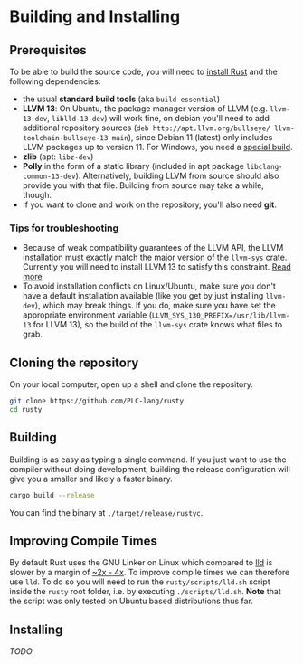 # Building and Installing

## Prerequisites
To be able to build the source code, you will need to [install Rust](https://www.rust-lang.org/tools/install)
and the following dependencies:
* the usual **standard build tools** (aka `build-essential`)
* **LLVM 13**: On Ubuntu, the package manager version of LLVM (e.g. `llvm-13-dev`, `liblld-13-dev`) will work fine,
on debian you'll need to add additional repository sources (`deb http://apt.llvm.org/bullseye/ llvm-toolchain-bullseye-13 main`), since Debian 11 (latest) only includes LLVM packages up to version 11. For Windows, you need a
[special build](https://github.com/PLC-lang/llvm-package-windows/releases/tag/v13.0.0).
* **zlib** (apt: `libz-dev`)
* **Polly** in the form of a static library (included in apt package `libclang-common-13-dev`). Alternatively,
building LLVM from source should also provide you with that file. Building from source may take a while, though.
* If you want to clone and work on the repository, you'll also need **git**.

### Tips for troubleshooting
* Because of weak compatibility guarantees of the LLVM API, the LLVM installation must exactly match the
major version of the `llvm-sys` crate. Currently you will need to install LLVM 13 to satisfy this constraint.
[Read more](https://crates.io/crates/llvm-sys)
* To avoid installation conflicts on Linux/Ubuntu, make sure you don't have a default installation available
(like you get by just installing `llvm-dev`), which may break things. If you do, make sure you have set
the appropriate environment variable (`LLVM_SYS_130_PREFIX=/usr/lib/llvm-13` for LLVM 13), so
the build of the `llvm-sys` crate knows what files to grab.

## Cloning the repository
On your local computer, open up a shell and clone the repository.
```bash
git clone https://github.com/PLC-lang/rusty
cd rusty
```

## Building
Building is as easy as typing a single command. If you just want to use the
compiler without doing development, building the release configuration will
give you a smaller and likely a faster binary.
```bash
cargo build --release
```

You can find the binary at `./target/release/rustyc`.

## Improving Compile Times
By default Rust uses the GNU Linker on Linux which compared to [lld](https://lld.llvm.org/) is slower by a margin of [~2x - 4x](https://llvm.org/devmtg/2016-10/slides/Ueyama-lld.pdf). To improve compile times we can therefore use `lld`. To do so you will need to run the `rusty/scripts/lld.sh` script inside the `rusty` root folder, i.e. by executing `./scripts/lld.sh`. **Note** that the script was only tested on Ubuntu based distributions thus far.


## Installing
_TODO_
